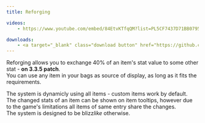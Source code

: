 ```yaml
---
title: Reforging

videos:
    - https://www.youtube.com/embed/84EtvKTfqQM?list=PL5CF7437D71BB0795

downloads:
    - <a target="_blank" class="download button" href="https://github.com/Rochet2/TrinityCore/blob/reforging/src/server/scripts/Custom/Reforging/" onClick="ga('send', 'event', 'Download', 'click', 'Reforging TrinityCore');">TrinityCore</a>
---
```


Reforging allows you to exchange 40% of an item's stat value to some other stat - **on 3.3.5 patch**.  
You can use any item in your bags as source of display, as long as it fits the requirements.  

The system is dynamicly using all items - custom items work by default.  
The changed stats of an item can be shown on item tooltips, however due to the game's limitations all items of same entry share the changes.  
The system is designed to be blizz*like* otherwise.
